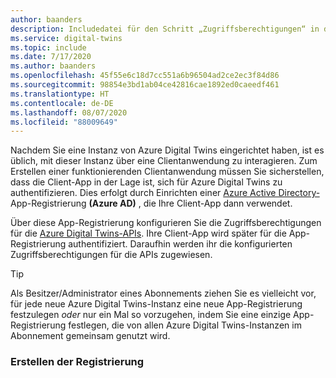 ```yaml
---
author: baanders
description: Includedatei für den Schritt „Zugriffsberechtigungen“ in der Einrichtung von Azure Digital Twins
ms.service: digital-twins
ms.topic: include
ms.date: 7/17/2020
ms.author: baanders
ms.openlocfilehash: 45f55e6c18d7cc551a6b96504ad2ce2ec3f84d86
ms.sourcegitcommit: 98854e3bd1ab04ce42816cae1892ed0caeedf461
ms.translationtype: HT
ms.contentlocale: de-DE
ms.lasthandoff: 08/07/2020
ms.locfileid: "88009649"
---
```

Nachdem Sie eine Instanz von Azure Digital Twins eingerichtet haben, ist es üblich, mit dieser Instanz über eine Clientanwendung zu interagieren. Zum Erstellen einer funktionierenden Clientanwendung müssen Sie sicherstellen, dass die Client-App in der Lage ist, sich für Azure Digital Twins zu authentifizieren. Dies erfolgt durch Einrichten einer [Azure Active Directory-](../articles/active-directory/fundamentals/active-directory-whatis.md)App-Registrierung **(Azure AD)** , die Ihre Client-App dann verwendet.

Über diese App-Registrierung konfigurieren Sie die Zugriffsberechtigungen für die [Azure Digital Twins-APIs](../articles/digital-twins/how-to-use-apis-sdks.md). Ihre Client-App wird später für die App-Registrierung authentifiziert. Daraufhin werden ihr die konfigurierten Zugriffsberechtigungen für die APIs zugewiesen.

>[!TIP]
> Als Besitzer/Administrator eines Abonnements ziehen Sie es vielleicht vor, für jede neue Azure Digital Twins-Instanz eine neue App-Registrierung festzulegen *oder* nur ein Mal so vorzugehen, indem Sie eine einzige App-Registrierung festlegen, die von allen Azure Digital Twins-Instanzen im Abonnement gemeinsam genutzt wird.

### <a name="create-the-registration"></a>Erstellen der Registrierung